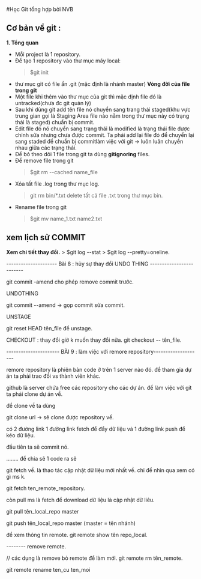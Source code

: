 #Học Git tổng hợp bởi NVB

## Cơ bản về git :
  **1. Tổng quan**
  - Mỗi project là 1 repository.
  - Để tạo 1 repository vào thư mục máy local:
    > $git init
  - thư mục git có file ẩn .git (mặc định là nhánh master)
  **Vòng đời của file trong git**
  - Một file khi thêm vào thư mục của git thì mặc định file đó là untracked(chưa đc git quản lý) 
  - Sau khi dùng git add tên file nó chuyển sang trang thái staged(khu vực trung gian gọi là Staging Area file nào nằm trong thư mục này có trạng thái là staged) chuẩn bị commit.
  - Edit file đó nó chuyển sang trạng thái là modified là trạng thái file được chỉnh sửa nhưng chưa được commit. Ta phải add lại file đó để chuyển lại sang staded để chuẩn bị commitlàm việc với git -> luôn luân chuyển nhau giữa các trạng thái. 
  - Để bỏ theo dõi 1 file trong git ta dùng **gitignoring** files.
  - Để remove file trong git 
    > $git rm --cached  name_file
  - Xóa tất file .log trong thư mục log.
    > git rm bin/\*.txt delete tất cả file .txt trong thư mục bin.
  - Rename file trong git
    > $git mv name_1.txt name2.txt 
    
## xem lịch sử COMMIT
  **Xem chi tiết thay đổi.**
    > $git log --stat 
    > $git log --pretty=oneline.

--------------------- Bài 8 : hủy sự thay đổi UNDO THING -------------------------

git commit -amend cho phép remove commit trước.

UNDOTHING

git commit --amend -> gọp commit sửa commit.

UNSTAGE

git reset HEAD tên_file để unstage.

CHECKOUT : thay đổi giờ k muốn thay đổi nữa.
git checkout -- tên_file. 


---------------------- BÀI 9 : làm việc với remore repository--------------------

remore repository là phiên bản code ở trên 1 server nào đó.
để tham gia dự án ta phải trao đổi vs thành viên khác.

github là server chứa free các repository cho các dự án.
để làm việc với git ta phải clone dự án về. 

để clone về ta dùng

git clone url -> sẽ clone được repository về.

có 2 đường link 1 đường link fetch để đẩy dữ liệu và 1 đường link push để kéo dữ liệu.

đầu tiên ta sẽ commit nó. 

........ để chia sẽ 1 code ra sẽ 

git fetch về. là thao tác cập nhật dữ liệu mới nhất về. chỉ để nhìn qua xem có gì ms k.

git fetch ten_remote_repository.

còn pull ms là fetch để download dữ liệu là cập nhật dữ liêu. 

git pull tên_local_repo master

git push tên_local_repo master (master = tên nhánh)

để xem thông tin remote.
git remote show tên repo_local. 

-------- remove remote.

// các dụng là remove bỏ remote để làm mới.
git remote rm tên_remote.

git remote rename ten_cu ten_moi

